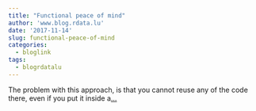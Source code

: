 ```yaml
---
title: "Functional peace of mind"
author: 'www.blog.rdata.lu'
date: '2017-11-14'
slug: functional-peace-of-mind
categories:
  - bloglink
tags:
  - blogrdatalu
---
```


The problem with this approach, is that you cannot reuse any of the code there, even if you put it inside a[... <i class="fas fa-external-link-alt"></i>](http://www.blog.rdata.lu/post/2017-11-14-functional-peace-of-mind/)

